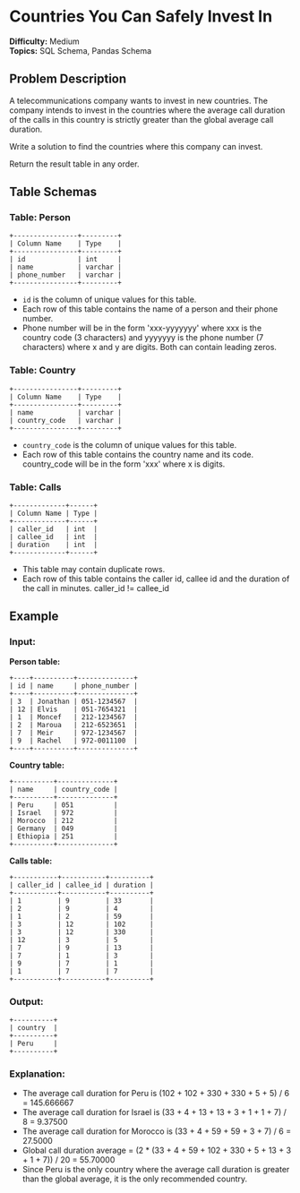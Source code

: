 # Countries You Can Safely Invest In

**Difficulty:** Medium  
**Topics:** SQL Schema, Pandas Schema

## Problem Description

A telecommunications company wants to invest in new countries. The company intends to invest in the countries where the average call duration of the calls in this country is strictly greater than the global average call duration.

Write a solution to find the countries where this company can invest.

Return the result table in any order.

## Table Schemas

### Table: Person
```
+----------------+---------+
| Column Name    | Type    |
+----------------+---------+
| id             | int     |
| name           | varchar |
| phone_number   | varchar |
+----------------+---------+
```
- `id` is the column of unique values for this table.
- Each row of this table contains the name of a person and their phone number.
- Phone number will be in the form 'xxx-yyyyyyy' where xxx is the country code (3 characters) and yyyyyyy is the phone number (7 characters) where x and y are digits. Both can contain leading zeros.

### Table: Country
```
+----------------+---------+
| Column Name    | Type    |
+----------------+---------+
| name           | varchar |
| country_code   | varchar |
+----------------+---------+
```
- `country_code` is the column of unique values for this table.
- Each row of this table contains the country name and its code. country_code will be in the form 'xxx' where x is digits.

### Table: Calls
```
+-------------+------+
| Column Name | Type |
+-------------+------+
| caller_id   | int  |
| callee_id   | int  |
| duration    | int  |
+-------------+------+
```
- This table may contain duplicate rows.
- Each row of this table contains the caller id, callee id and the duration of the call in minutes. caller_id != callee_id

## Example

### Input:

**Person table:**
```
+----+----------+--------------+
| id | name     | phone_number |
+----+----------+--------------+
| 3  | Jonathan | 051-1234567  |
| 12 | Elvis    | 051-7654321  |
| 1  | Moncef   | 212-1234567  |
| 2  | Maroua   | 212-6523651  |
| 7  | Meir     | 972-1234567  |
| 9  | Rachel   | 972-0011100  |
+----+----------+--------------+
```

**Country table:**
```
+----------+--------------+
| name     | country_code |
+----------+--------------+
| Peru     | 051          |
| Israel   | 972          |
| Morocco  | 212          |
| Germany  | 049          |
| Ethiopia | 251          |
+----------+--------------+
```

**Calls table:**
```
+-----------+-----------+----------+
| caller_id | callee_id | duration |
+-----------+-----------+----------+
| 1         | 9         | 33       |
| 2         | 9         | 4        |
| 1         | 2         | 59       |
| 3         | 12        | 102      |
| 3         | 12        | 330      |
| 12        | 3         | 5        |
| 7         | 9         | 13       |
| 7         | 1         | 3        |
| 9         | 7         | 1        |
| 1         | 7         | 7        |
+-----------+-----------+----------+
```

### Output:
```
+----------+
| country  |
+----------+
| Peru     |
+----------+
```

### Explanation:
- The average call duration for Peru is (102 + 102 + 330 + 330 + 5 + 5) / 6 = 145.666667
- The average call duration for Israel is (33 + 4 + 13 + 13 + 3 + 1 + 1 + 7) / 8 = 9.37500
- The average call duration for Morocco is (33 + 4 + 59 + 59 + 3 + 7) / 6 = 27.5000 
- Global call duration average = (2 * (33 + 4 + 59 + 102 + 330 + 5 + 13 + 3 + 1 + 7)) / 20 = 55.70000
- Since Peru is the only country where the average call duration is greater than the global average, it is the only recommended country.
